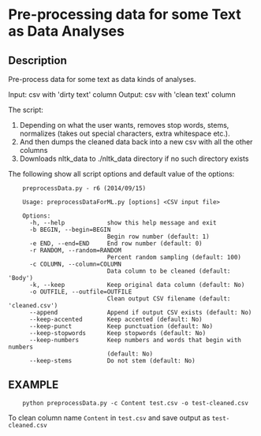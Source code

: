 Pre-processing data for some Text as Data Analyses
===================================================

Description
-----------

Pre-process data for some text as data kinds of analyses. 

Input: csv with 'dirty text' column
Output: csv with 'clean text' column 

The script:
1. Depending on what the user wants, removes stop words, stems, normalizes (takes out special characters, extra whitespace etc.).
2. And then dumps the cleaned data back into a new csv with all the other columns 
3. Downloads nltk_data to ./nltk_data directory if no such directory exists

The following show all script options and default value of the options: 

```
    preprocessData.py - r6 (2014/09/15)

    Usage: preprocessDataForML.py [options] <CSV input file>

    Options:
      -h, --help            show this help message and exit
      -b BEGIN, --begin=BEGIN
                            Begin row number (default: 1)
      -e END, --end=END     End row number (default: 0)
      -r RANDOM, --random=RANDOM
                            Percent random sampling (default: 100)
      -c COLUMN, --column=COLUMN
                            Data column to be cleaned (default: 'Body')
      -k, --keep            Keep original data column (default: No)
      -o OUTFILE, --outfile=OUTFILE
                            Clean output CSV filename (default: 'cleaned.csv')
      --append              Append if output CSV exists (default: No)
      --keep-accented       Keep accented (default: No)
      --keep-punct          Keep punctuation (default: No)
      --keep-stopwords      Keep stopwords (default: No)
      --keep-numbers        Keep numbers and words that begin with numbers
                            (default: No)
      --keep-stems          Do not stem (default: No)
```


EXAMPLE
-------

```
	python preprocessData.py -c Content test.csv -o test-cleaned.csv
```

To clean column name `Content` in `test.csv` and save output as `test-cleaned.csv`
